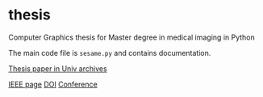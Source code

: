 # thesis
Computer Graphics thesis for Master degree in medical imaging in Python

The main code file is `sesame.py` and contains documentation.

[Thesis paper in Univ archives](http://www.cs.tau.ac.il/thesis/thesis/Yifrah.Shahar-MSc.pdf)

[IEEE page](https://ieeexplore.ieee.org/document/6867883)
[DOI](https://doi.org/10.1109/ISBI.2014.6867883)
[Conference](https://archives.embs.org/wp-content/archives/ISBI/2014/)


